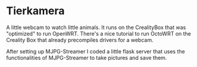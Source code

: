 # Tierkamera
A little webcam to watch little animals.
It runs on the CrealityBox that was "optimized" to run OpenWRT.
There's a nice tutorial to run OctoWRT on the Creality Box that already precompiles drivers for a webcam.

After setting up MJPG-Streamer I coded a little flask server that uses the functionalities of MJPG-Streamer to take pictures and save them.
